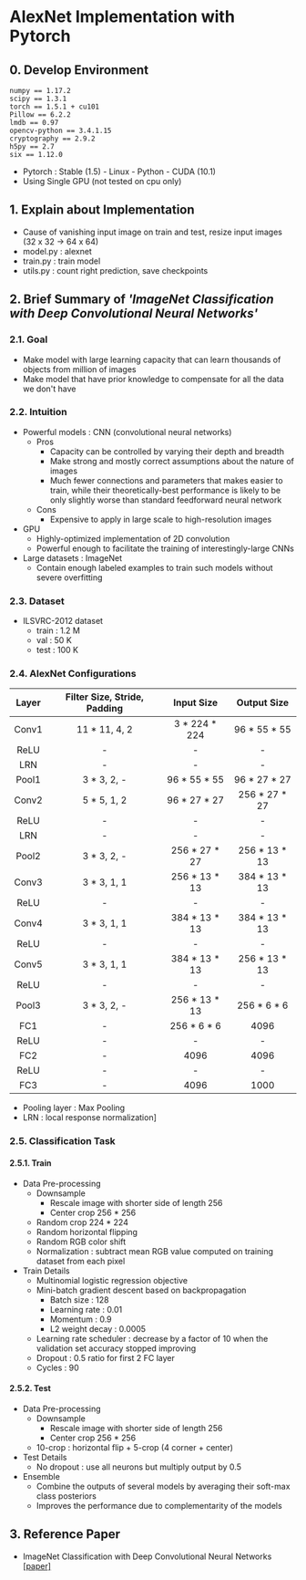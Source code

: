 # AlexNet Implementation with Pytorch


## 0. Develop Environment
```
numpy == 1.17.2
scipy == 1.3.1
torch == 1.5.1 + cu101
Pillow == 6.2.2
lmdb == 0.97
opencv-python == 3.4.1.15
cryptography == 2.9.2
h5py == 2.7
six == 1.12.0
```
- Pytorch : Stable (1.5) - Linux - Python - CUDA (10.1)
- Using Single GPU (not tested on cpu only)


## 1. Explain about Implementation
- Cause of vanishing input image on train and test, resize input images (32 x 32 -> 64 x 64)
- model.py : alexnet
- train.py : train model
- utils.py : count right prediction, save checkpoints


## 2. Brief Summary of *'ImageNet Classification with Deep Convolutional Neural Networks'*

### 2.1. Goal
- Make model with large learning capacity that can learn thousands of objects from million of images
- Make model that have prior knowledge to compensate for all the data we don't have

### 2.2. Intuition
- Powerful models : CNN (convolutional neural networks)
  * Pros
    * Capacity can be controlled by varying their depth and breadth
    * Make strong and mostly correct assumptions about the nature of images
    * Much fewer connections and parameters that makes easier to train, while their theoretically-best performance is likely to be only slightly worse than standard feedforward neural network
  * Cons
    * Expensive to apply in large scale to high-resolution images
- GPU
  * Highly-optimized implementation of 2D convolution
  * Powerful enough to facilitate the training of interestingly-large CNNs
- Large datasets : ImageNet
  * Contain enough labeled examples to train such models without severe overfitting

### 2.3. Dataset
- ILSVRC-2012 dataset
  * train : 1.2 M
  * val : 50 K
  * test : 100 K

### 2.4. AlexNet Configurations
|Layer|Filter Size, Stride, Padding|Input Size|Output Size|
|:-:|:-:|:-:|:-:|
|Conv1|11 * 11, 4, 2|3 * 224 * 224|96 * 55 * 55|
|ReLU|-|-|-|
|LRN|-|-|-|
|Pool1|3 * 3, 2, -|96 * 55 * 55|96 * 27 * 27|
|Conv2|5 * 5, 1, 2|96 * 27 * 27|256 * 27 * 27|
|ReLU|-|-|-|
|LRN|-|-|-|
|Pool2|3 * 3, 2, -|256 * 27 * 27|256 * 13 * 13|
|Conv3|3 * 3, 1, 1|256 * 13 * 13|384 * 13 * 13|
|ReLU|-|-|-|
|Conv4|3 * 3, 1, 1|384 * 13 * 13|384 * 13 * 13|
|ReLU|-|-|-|
|Conv5|3 * 3, 1, 1|384 * 13 * 13|256 * 13 * 13|
|ReLU|-|-|-|
|Pool3|3 * 3, 2, -|256 * 13 * 13|256 * 6 * 6|
|FC1|-|256 * 6 * 6|4096|
|ReLU|-|-|-|
|FC2|-|4096|4096|
|ReLU|-|-|-|
|FC3|-|4096|1000|

- Pooling layer : Max Pooling
- LRN : local response normalization]

### 2.5. Classification Task
#### 2.5.1. Train  
- Data Pre-processing
  * Downsample
    * Rescale image with shorter side of length 256
    * Center crop 256 * 256
  * Random crop 224 * 224
  * Random horizontal flipping
  * Random RGB color shift
  * Normalization : subtract mean RGB value computed on training dataset from each pixel
- Train Details
  * Multinomial logistic regression objective
  * Mini-batch gradient descent based on backpropagation
    * Batch size : 128
    * Learning rate : 0.01
    * Momentum : 0.9
    * L2 weight decay : 0.0005
  * Learning rate scheduler : decrease by a factor of 10 when the validation set accuracy stopped improving
  * Dropout : 0.5 ratio for first 2 FC layer
  * Cycles : 90

#### 2.5.2. Test
- Data Pre-processing
  * Downsample
    * Rescale image with shorter side of length 256
    * Center crop 256 * 256
  * 10-crop : horizontal flip + 5-crop (4 corner + center)
- Test Details
  * No dropout : use all neurons but multiply output by 0.5
- Ensemble
  * Combine the outputs of several models by averaging their soft-max class posteriors
  * Improves the performance due to complementarity of the models


## 3. Reference Paper
- ImageNet Classification with Deep Convolutional Neural Networks [[paper]](https://papers.nips.cc/paper/4824-imagenet-classification-with-deep-convolutional-neural-networks.pdf)

